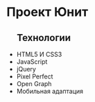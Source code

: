 # Проект Юнит
<ul><h2>Технологии</h2>
  <li>HTML5 И CSS3</li>
  <li>JavaScript</li>
  <li>jQuery</li>
  <li>Pixel Perfect</li>
  <li>Open Graph</li>
  <li>Мобильная адаптация</li>
</ul>
